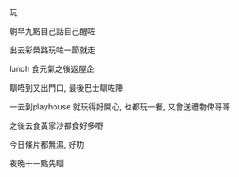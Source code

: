 玩

朝早九點自己話自己醒咗

出去彩榮路玩咗一節就走

lunch 食元氣之後返屋企

瞓唔到又出門口, 最後巴士瞓咗陣

一去到playhouse 就玩得好開心, 乜都玩一餐, 又會送禮物俾哥哥

之後去食黃家沙都食好多嘢

今日條片都無濕, 好叻

夜晚十一點先瞓
